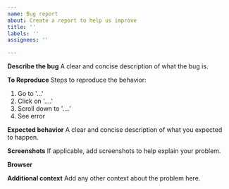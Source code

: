 ```yaml
---
name: Bug report
about: Create a report to help us improve
title: ''
labels: ''
assignees: ''

---
```


<!--- BEFORE you submit your bug report, please check with the open and closed issues if it is already submitted -->

**Describe the bug**
A clear and concise description of what the bug is.

**To Reproduce**
Steps to reproduce the behavior:
1. Go to '...'
2. Click on '....'
3. Scroll down to '....'
4. See error

**Expected behavior**
A clear and concise description of what you expected to happen.

**Screenshots**
If applicable, add screenshots to help explain your problem.

**Browser**

**Additional context**
Add any other context about the problem here.
